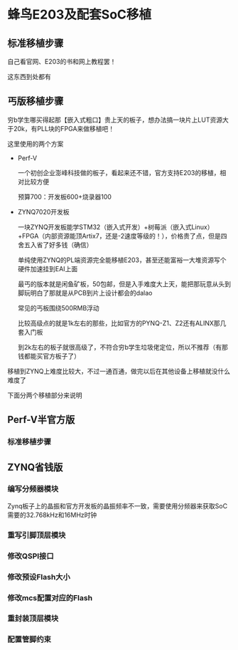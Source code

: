 # 蜂鸟E203及配套SoC移植







## 标准移植步骤

自己看官网、E203的书和网上教程罢！

这东西到处都有

## 丐版移植步骤

穷b学生哪买得起那【嵌入式粗口】贵上天的板子，想办法搞一块片上LUT资源大于20k，有PLL块的FPGA来做移植吧！

这里使用的两个方案

* Perf-V

  一个初创企业澎峰科技做的板子，看起来还不错，官方支持E203的移植，相对比较方便

  预算700：开发板600+烧录器100

* ZYNQ7020开发板

  一块ZYNQ开发板能学STM32（嵌入式开发）+树莓派（嵌入式Linux）+FPGA（内部资源能顶Artix7，还是-2速度等级的！），价格贵了点，但是四舍五入省了好多钱（确信）

  单纯使用ZYNQ的PL端资源完全能移植E203，甚至还能富裕一大堆资源写个硬件加速挂到EAI上面

  最丐的版本就是闲鱼矿板，50包邮，但是入手难度大上天，能把那玩意从头到脚玩明白了那就是从PCB到片上设计都会的dalao

  常见的丐板围绕500RMB浮动

  比较高级点的就是1k左右的那些，比如官方的PYNQ-Z1、Z2还有ALINX那几套入门板

  到2k左右的板子就很高级了，不符合穷b学生垃圾佬定位，所以不推荐（有那钱都能买官方板子了）

移植到ZYNQ上难度比较大，不过一通百通，做完以后在其他设备上移植就没什么难度了

下面分两个移植部分来说明

## Perf-V半官方版

### 标准移植步骤







## ZYNQ省钱版

### 编写分频器模块

Zynq板子上的晶振和官方开发板的晶振频率不一致，需要使用分频器来获取SoC需要的32.768kHz和16MHz时钟







### 重写引脚顶层模块







### 修改QSPI接口







### 修改预设Flash大小







### 修改mcs配置对应的Flash









### 重封装顶层模块









### 配置管脚约束



